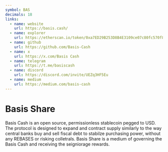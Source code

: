 ```yaml
---
symbol: BAS
decimals: 18
links:
  - name: website
    url: https://basis.cash/
  - name: explorer
    url: https://etherscan.io/token/0xa7ED29B253D8B4E3109ce07c80fc570f81B63696
  - name: github
    url: https://github.com/Basis-Cash
  - name: x
    url: https://x.com/Basis Cash
  - name: telegram
    url: https://t.me/basiscash
  - name: discord
    url: https://discord.com/invite/UEZq3HF5Eu
  - name: medium
    url: https://medium.com/basis-cash
---
```


# Basis Share

Basis Cash is an open source, permissionless stablecoin pegged to USD. The protocol is designed to expand and contract supply similarly to the way central banks buy and sell fiscal debt to stabilze purchasing power, without any REBASES or risking colletrals. Basis Share is a medium of governing the Basis Cash and receiving the seigniorage rewards.
